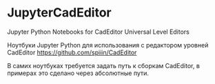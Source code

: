 # JupyterCadEditor
Jupyter Python Notebooks for CadEditor Universal Level Editors

Ноутбуки Jupyter Python для использования с редактором уровней CadEditor https://github.com/spiiin/CadEditor

В самих ноутбуках требуется задать путь к сборкам CadEditor, в примерах это сделано через абсолютные пути.
